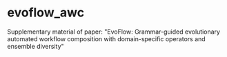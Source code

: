 # evoflow_awc
Supplementary material of paper: "EvoFlow: Grammar-guided evolutionary automated workflow composition with domain-specific operators and ensemble diversity"
